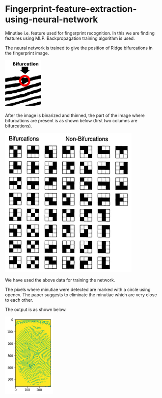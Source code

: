 # Fingerprint-feature-extraction-using-neural-network
Minutiae i.e. feature used for fingerprint recognition. In this we are finding features using MLP. Backpropagation training algorithm is used.

The neural network is trained to give the position of Ridge bifurcations in the fingerprint image.

![image](https://github.com/sid507/Fingerprint-feature-extraction-using-neural-network/blob/main/images/bifurcation.PNG?raw=true)

After the image is binarized and thinned, the part of the image where bifurcations are present is as shown below (first two columns are bifurcations).

![image](https://github.com/sid507/Fingerprint-feature-extraction-using-neural-network/blob/main/images/train_data.PNG?raw=true)

We have used the above data for training the network.

The pixels where minutiae were detected are marked with a circle using opencv.
The paper suggests to eliminate the minutiae which are very close to each other.

The output is as shown below.

<img src="https://github.com/sid507/Fingerprint-feature-extraction-using-neural-network/blob/main/images/result.png" />
